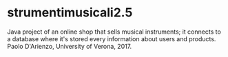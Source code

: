 # strumentimusicali2.5
Java project of an online shop that sells musical instruments; it connects to a database where it's stored every information about users and products. Paolo D'Arienzo, University of Verona, 2017.
